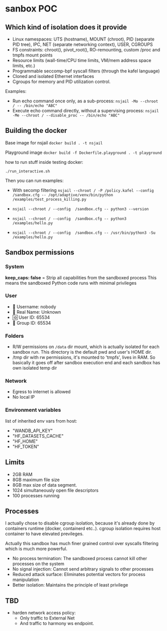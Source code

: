 # sanbox POC

## Which kind of isolation does it provide

- Linux namespaces: UTS (hostname), MOUNT (chroot), PID (separate PID tree), IPC, NET (separate networking context), USER, CGROUPS
- FS constraints: chroot(), pivot_root(), RO-remounting, custom /proc and tmpfs mount points
- Resource limits (wall-time/CPU time limits, VM/mem address space limits, etc.)
- Programmable seccomp-bpf syscall filters (through the kafel language)
- Cloned and isolated Ethernet interfaces
- Cgroups for memory and PID utilization control.


Examples:
- Run echo command once only, as a sub-process: `nsjail -Mo --chroot / -- /bin/echo "ABC"`
- Execute echo command directly, without a supervising process: `nsjail -Me --chroot / --disable_proc -- /bin/echo "ABC"`

## Building the docker

Base image for nsjail
`docker build . -t nsjail`

Playground image
`docker build -f Dockerfile.playground . -t playground`

how to run stuff inside testing docker:

`./run_interactive.sh`

Then you can run examples:

- With secomp filtering
`nsjail --chroot / -P /policy.kafel --config  /sandbox.cfg -- /opt/adaptive/venv/bin/python /examples/test_process_killing.py`

- `nsjail --chroot / --config  /sandbox.cfg -- python3 --version`
- `nsjail --chroot / --config  /sandbox.cfg -- python3 /examples/hello.py`
- `nsjail --chroot / --config  /sandbox.cfg -- /usr/bin/python3 -Su /examples/hello.py`

## Sandbox permissions

### System

**keep_caps: false** = Strip all capabilities from the sandboxed process
This means the sandboxed Python code runs with minimal privileges

### User

- 👤 Username: nobody
- 📝 Real Name: Unknown
- 🆔 User ID: 65534
- 👥 Group ID: 65534

### Folders

- R/W permissions on `/data` dir mount, which is actually isolated for each sandbox run. This directory is the default pwd and user's HOME dir.
- /tmp dir with rw permissions, it's mounted to 'tmpfs', lives in RAM. So basically it goes off after sandbox execution end and each sandbox has own isolated temp dir

### Network

- Egress to internet is allowed
- No local IP

### Environment variables

list of inherited env vars from host:

- "WANDB_API_KEY"
- "HF_DATASETS_CACHE"
- "HF_HOME"
- "HF_TOKEN"

## Limits

- 2GB RAM
- 8GB maximum file size
- 8GB max size of data segment.
- 1024 simultaneously open file descriptors
- 100 processes running

## Processes

I actually chose to disable cgroup isolation, because it's already done by containers runtime (docker, containerd etc..).
cgroup isolation requires host container to have elevated previleges.

Actually this sandbox has much finer grained control over syscalls filtering which is much more powerful.

- No process termination: The sandboxed process cannot kill other processes on the system
- No signal injection: Cannot send arbitrary signals to other processes
- Reduced attack surface: Eliminates potential vectors for process manipulation
- Better isolation: Maintains the principle of least privilege

## TBD

- harden network access policy:
    - Only traffic to External Net
    - And traffic to harmony ws endpoint.